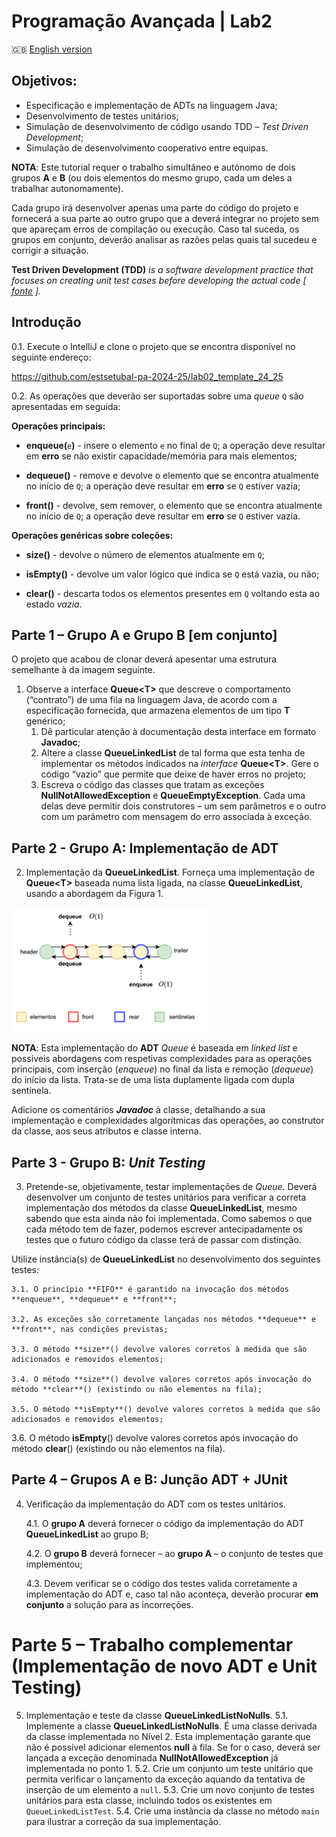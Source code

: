 # Programação Avançada | Lab2

:gb: [English version](README_EN.md)

## Objetivos:

-   Especificação e implementação de ADTs na linguagem Java;
-   Desenvolvimento de testes unitários;
-   Simulação de desenvolvimento de código usando TDD – *Test Driven Development*;
-   Simulação de desenvolvimento cooperativo entre equipas.


**NOTA**: Este tutorial requer o trabalho simultâneo e autónomo de dois grupos **A** e **B** (ou dois elementos do mesmo grupo, cada um deles a trabalhar autonomamente).


Cada grupo irá desenvolver apenas uma parte do código do projeto e fornecerá a sua parte ao outro grupo que a deverá integrar no projeto sem que apareçam erros de compilação ou execução. Caso tal suceda, os grupos em conjunto, deverão analisar as razões pelas quais tal sucedeu e corrigir a situação.

**Test Driven Development (TDD)** *is a software development practice that focuses on creating unit test cases before developing the actual code
[* [*fonte*](https://www.browserstack.com/guide/what-is-test-driven-development#:~:text=In%20layman's%20terms%2C%20Test%20Driven,unit%20test%20creation%2C%20and%20refactoring.) *].*

## Introdução

0.1. Execute o IntelliJ e clone o projeto que se encontra disponível no seguinte endereço:

<https://github.com/estsetubal-pa-2024-25/lab02_template_24_25>

0.2. As operações que deverão ser suportadas sobre uma *queue* `Q` são apresentadas em seguida:

**Operações principais:**
-   **enqueue(**`e`**)** - insere o elemento `e` no final de `Q`; a operação deve resultar em **erro** se não existir capacidade/memória para mais elementos;
  
-   **dequeue()** - remove e devolve o elemento que se encontra atualmente no início de `Q`; a operação deve resultar em **erro** se `Q` estiver vazia;
  
-   **front()** - devolve, sem remover, o elemento que se encontra atualmente no início de `Q`; a operação deve resultar em **erro** se `Q` estiver vazia.

**Operações genéricas sobre coleções:**
-   **size()** - devolve o número de elementos atualmente em `Q`;

-   **isEmpty()** - devolve um valor lógico que indica se `Q` está vazia, ou não;

-   **clear()** - descarta todos os elementos presentes em `Q` voltando esta ao estado *vazia*.

## Parte 1 – Grupo A e Grupo B [em conjunto]

O projeto que acabou de clonar deverá apesentar uma estrutura semelhante à da imagem seguinte.

[](images/pic01.png)

1.  Observe a interface **Queue\<T\>** que descreve o comportamento (“contrato”) de uma fila na linguagem Java, de acordo com a especificação fornecida, que armazena elementos de um tipo **T** genérico;
    1.  Dê particular atenção à documentação desta interface em formato **Javadoc**;
    2.  Altere a classe **QueueLinkedList** de tal forma que esta tenha de implementar os métodos indicados na *interface* **Queue\<T\>**. Gere o código “vazio” que permite que deixe de haver erros no projeto;
    3.  Escreva o código das classes que tratam as exceções **NullNotAllowedException** e **QueueEmptyException**. Cada uma delas deve permitir dois construtores – um sem parâmetros e o outro com um parâmetro com mensagem do erro associada à exceção.

## Parte 2 - Grupo A: Implementação de ADT
2. Implementação da **QueueLinkedList**.
    Forneça uma implementação de **Queue\<T\>** baseada numa lista ligada, na classe **QueueLinkedList**, usando a abordagem da Figura 1.

![](images/pic02.png)

**NOTA**: Esta implementação do **ADT** *Queue* é baseada em *linked list* e possíveis abordagens com respetivas complexidades para as operações principais, com inserção (*enqueue*) no final da lista e remoção (*dequeue*) do início da lista. Trata-se de uma lista duplamente ligada com dupla sentinela.

Adicione os comentários **_Javadoc_** à classe, detalhando a sua implementação e complexidades algorítmicas das operações, ao construtor da classe, aos seus atributos e classe interna.

## Parte 3 - Grupo B: *Unit Testing*
3. Pretende-se, objetivamente, testar implementações de *Queue*. Deverá desenvolver um conjunto de testes unitários para verificar a correta implementação dos métodos da classe **QueueLinkedList**, mesmo sabendo que esta ainda não foi implementada. Como sabemos o que cada método tem de fazer, podemos escrever antecipadamente os testes que o futuro código da classe terá de passar com distinção.

Utilize instância(s) de **QueueLinkedList<Integer>** no desenvolvimento dos seguintes testes:

    3.1. O princípio **FIFO** é garantido na invocação dos métodos **enqueue**, **dequeue** e **front**;

    3.2. As exceções são corretamente lançadas nos métodos **dequeue** e **front**, nas condições previstas;

    3.3. O método **size**() devolve valores corretos à medida que são adicionados e removidos elementos;

    3.4. O método **size**() devolve valores corretos após invocação do método **clear**() (existindo ou não elementos na fila);

    3.5. O método **isEmpty**() devolve valores corretos à medida que são adicionados e removidos elementos;

3.6. O método **isEmpty**() devolve valores corretos após invocação do método **clear**() (existindo ou não elementos na fila).

## Parte 4 – Grupos A e B: Junção ADT + JUnit

4. Verificação da implementação do ADT com os testes unitários.

    4.1. O **grupo A** deverá fornecer o código da implementação do ADT **QueueLinkedList** ao grupo B;

    4.2. O **grupo B** deverá fornecer – ao **grupo A** – o conjunto de testes que implementou;

    4.3. Devem verificar se o código dos testes valida corretamente a implementação do ADT e, caso tal não aconteça, deverão procurar **em conjunto** a solução para as incorreções.

# Parte 5 – Trabalho complementar (Implementação de novo ADT e Unit Testing)

5. Implementação e teste da classe **QueueLinkedListNoNulls**.
    5.1. Implemente a classe **QueueLinkedListNoNulls**. É uma classe derivada da classe implementada no Nível 2. Esta implementação garante que não é possível adicionar elementos **null** à fila. Se for o caso, deverá ser lançada a exceção denominada **NullNotAllowedException** já implementada no ponto 1.
    5.2. Crie um conjunto um teste unitário que permita verificar o lançamento da exceção aquando da tentativa de inserção de um elemento a `null`.
    5.3. Crie um novo conjunto de testes unitários para esta classe, incluindo todos os existentes em `QueueLinkedListTest`.
    5.4. Crie uma instância da classe no método `main` para ilustrar a correção da sua implementação.
